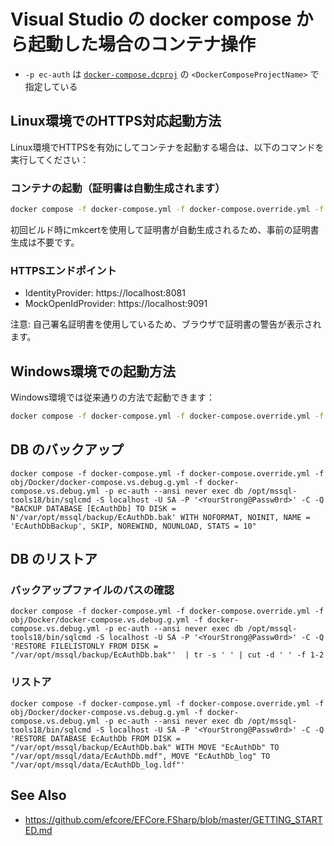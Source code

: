 # Visual Studio の docker compose から起動した場合のコンテナ操作

- `-p ec-auth` は [`docker-compose.dcproj`](./docker-compose.dcproj) の `<DockerComposeProjectName>` で指定している

## Linux環境でのHTTPS対応起動方法

Linux環境でHTTPSを有効にしてコンテナを起動する場合は、以下のコマンドを実行してください：

### コンテナの起動（証明書は自動生成されます）
```bash
docker compose -f docker-compose.yml -f docker-compose.override.yml -f docker-compose.linux.yml -p ec-auth up -d --build
```

初回ビルド時にmkcertを使用して証明書が自動生成されるため、事前の証明書生成は不要です。

### HTTPSエンドポイント
- IdentityProvider: https://localhost:8081
- MockOpenIdProvider: https://localhost:9091

注意: 自己署名証明書を使用しているため、ブラウザで証明書の警告が表示されます。

## Windows環境での起動方法

Windows環境では従来通りの方法で起動できます：

```bash
docker compose -f docker-compose.yml -f docker-compose.override.yml -f docker-compose.vs.debug.yml -p ec-auth up -d
```

## DB のバックアップ

``` shell
docker compose -f docker-compose.yml -f docker-compose.override.yml -f obj/Docker/docker-compose.vs.debug.g.yml -f docker-compose.vs.debug.yml -p ec-auth --ansi never exec db /opt/mssql-tools18/bin/sqlcmd -S localhost -U SA -P '<YourStrong@Passw0rd>' -C -Q "BACKUP DATABASE [EcAuthDb] TO DISK = N'/var/opt/mssql/backup/EcAuthDb.bak' WITH NOFORMAT, NOINIT, NAME = 'EcAuthDbBackup', SKIP, NOREWIND, NOUNLOAD, STATS = 10"
```

## DB のリストア

### バックアップファイルのパスの確認
``` shell
docker compose -f docker-compose.yml -f docker-compose.override.yml -f obj/Docker/docker-compose.vs.debug.g.yml -f docker-compose.vs.debug.yml -p ec-auth --ansi never exec db /opt/mssql-tools18/bin/sqlcmd -S localhost -U SA -P '<YourStrong@Passw0rd>' -C -Q 'RESTORE FILELISTONLY FROM DISK = "/var/opt/mssql/backup/EcAuthDb.bak"'  | tr -s ' ' | cut -d ' ' -f 1-2
```

### リストア

``` shell
docker compose -f docker-compose.yml -f docker-compose.override.yml -f obj/Docker/docker-compose.vs.debug.g.yml -f docker-compose.vs.debug.yml -p ec-auth --ansi never exec db /opt/mssql-tools18/bin/sqlcmd -S localhost -U SA -P '<YourStrong@Passw0rd>' -C -Q 'RESTORE DATABASE EcAuthDb FROM DISK = "/var/opt/mssql/backup/EcAuthDb.bak" WITH MOVE "EcAuthDb" TO "/var/opt/mssql/data/EcAuthDb.mdf", MOVE "EcAuthDb_log" TO "/var/opt/mssql/data/EcAuthDb_log.ldf"'
```

## See Also
- https://github.com/efcore/EFCore.FSharp/blob/master/GETTING_STARTED.md
